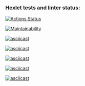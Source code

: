 ### Hexlet tests and linter status:
[![Actions Status](https://github.com/Akirushk/frontend-project-44/actions/workflows/hexlet-check.yml/badge.svg)](https://github.com/Akirushk/frontend-project-44/actions)

[![Maintainability](https://api.codeclimate.com/v1/badges/37e3189e4ac2201a0af8/maintainability)](https://codeclimate.com/github/Akirushk/frontend-project-44/maintainability)

[![asciicast](https://asciinema.org/a/rUohezZyGLQlTrp1BTaOIPXor.svg)](https://asciinema.org/a/rUohezZyGLQlTrp1BTaOIPXor)

[![asciicast](https://asciinema.org/a/2CIzXk8jcSISZYlUuUO9Ph8n9.svg)](https://asciinema.org/a/2CIzXk8jcSISZYlUuUO9Ph8n9)

[![asciicast](https://asciinema.org/a/pMCWkh13j2nL6QUtDcHSAtMv3.svg)](https://asciinema.org/a/pMCWkh13j2nL6QUtDcHSAtMv3)

[![asciicast](https://asciinema.org/a/3kMCvOWARzB4tWjxSu5U0uKJc.svg)](https://asciinema.org/a/3kMCvOWARzB4tWjxSu5U0uKJc)

[![asciicast](https://asciinema.org/a/ugJw7QJP2AX8NlozkreCqW7xt.svg)](https://asciinema.org/a/ugJw7QJP2AX8NlozkreCqW7xt)